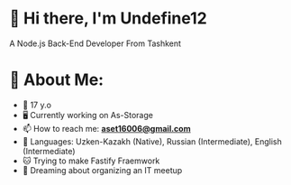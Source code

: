 # 👋 Hi there, I'm Undefine12
A Node.js Back-End Developer From Tashkent



# 💫 About Me:
- 🧑 17 y.o
- 🖥️ Currently working on As-Storage
- 📫 How to reach me: **aset16006@gmail.com**
- 👅 Languages: Uzken-Kazakh (Native), Russian (Intermediate), English (Intermediate)
- 🐱 Trying to make Fastify Fraemwork
- 💼 Dreaming about organizing an IT meetup

<!---
theUndefine12/theUndefine12 is a ✨ special ✨ repository because its `README.md` (this file) appears on your GitHub profile.
You can click the Preview link to take a look at your changes.
--->
